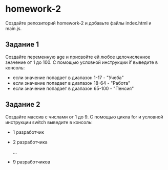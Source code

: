 # homework-2

Создайте репозиторий homework-2 и добавьте файлы index.html и main.js.

## Задание 1

Создайте переменную age и присвойте ей любое целочисленное значение от 1 до 100. С помощью условной инструкции if выведите в консоль:
* если значение попадает в диапазон 1-17 - "Учеба"
* если значение попадает в диапазон 18-64 - "Работа"
* если значение попадает в диапазон 65-100 - "Пенсия"

## Задание 2

Создайте массив с числами от 1 до 9. С помощью цикла for и условной инструкции switch выведите в консоль:
* 1 разработчик
* 2 разработчика

  ...
* 9 разработчиков
